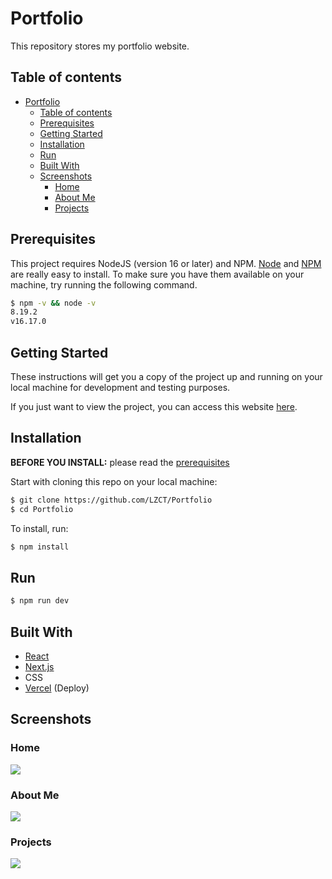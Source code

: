 # Portfolio
This repository stores my portfolio website.

## Table of contents

- [Portfolio](#portfolio)
  - [Table of contents](#table-of-contents)
  - [Prerequisites](#prerequisites)
  - [Getting Started](#getting-started)
  - [Installation](#installation)
  - [Run](#run)
  - [Built With](#built-with)
  - [Screenshots](#screenshots)
    - [Home](#home)
    - [About Me](#about-me)
    - [Projects](#projects)



## Prerequisites

This project requires NodeJS (version 16 or later) and NPM.
[Node](http://nodejs.org/) and [NPM](https://npmjs.org/) are really easy to install.
To make sure you have them available on your machine,
try running the following command.

```sh
$ npm -v && node -v
8.19.2
v16.17.0
```

## Getting Started

These instructions will get you a copy of the project up and running on your local machine for development and testing purposes.

If you just want to view the project, you can access this website <a href="https://leocastabelli.vercel.app/">here</a>.

## Installation

**BEFORE YOU INSTALL:** please read the [prerequisites](#prerequisites)

Start with cloning this repo on your local machine:

```sh
$ git clone https://github.com/LZCT/Portfolio
$ cd Portfolio
```

To install, run:

```sh
$ npm install
```

## Run

```sh
$ npm run dev
```

## Built With

* <a href="https://reactjs.org/">React </a>
* <a href="https://nextjs.org/">Next.js </a>
* CSS
* <a href="https://vercel.com/">Vercel</a> (Deploy)

## Screenshots

### Home
<img src="https://i.imgur.com/DeD1cG5.jpg">

### About Me
<img src="https://i.imgur.com/fMeOmmx.png">

### Projects
<img src="https://i.imgur.com/HGHVEzs.png">


